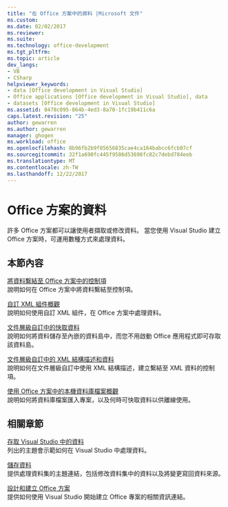 ```yaml
---
title: "在 Office 方案中的資料 |Microsoft 文件"
ms.custom: 
ms.date: 02/02/2017
ms.reviewer: 
ms.suite: 
ms.technology: office-development
ms.tgt_pltfrm: 
ms.topic: article
dev_langs:
- VB
- CSharp
helpviewer_keywords:
- data [Office development in Visual Studio]
- Office applications [Office development in Visual Studio], data
- datasets [Office development in Visual Studio]
ms.assetid: 8478c095-864b-4ed3-8a70-1fc19b411c6a
caps.latest.revision: "25"
author: gewarren
ms.author: gewarren
manager: ghogen
ms.workload: office
ms.openlocfilehash: 8b96fb2b9f05656835cae4ca164babcc6fcb07cf
ms.sourcegitcommit: 32f1a690fc445f9586d53698fc82c7debd784eeb
ms.translationtype: MT
ms.contentlocale: zh-TW
ms.lasthandoff: 12/22/2017
---
```

# <a name="data-in-office-solutions"></a>Office 方案的資料
  許多 Office 方案都可以讓使用者擷取或修改資料。 當您使用 Visual Studio 建立 Office 方案時，可運用數種方式來處理資料。  
  
## <a name="in-this-section"></a>本節內容  
 [將資料繫結至 Office 方案中的控制項](../vsto/binding-data-to-controls-in-office-solutions.md)  
 說明如何在 Office 方案中將資料繫結至控制項。  
  
 [自訂 XML 組件概觀](../vsto/custom-xml-parts-overview.md)  
 說明如何使用自訂 XML 組件，在 Office 方案中處理資料。  
  
 [文件層級自訂中的快取資料](../vsto/cached-data-in-document-level-customizations.md)  
 說明如何將資料儲存至內嵌的資料島中，而您不用啟動 Office 應用程式即可存取該資料島。  
  
 [文件層級自訂中的 XML 結構描述和資料](../vsto/xml-schemas-and-data-in-document-level-customizations.md)  
 說明如何在文件層級自訂中使用 XML 結構描述，建立繫結至 XML 資料的控制項。  
  
 [使用 Office 方案中的本機資料庫檔案概觀](../vsto/using-local-database-files-in-office-solutions-overview.md)  
 說明如何將資料庫檔案匯入專案，以及何時可快取資料以供離線使用。  
  
## <a name="related-sections"></a>相關章節  
 [存取 Visual Studio 中的資料](/visualstudio/data-tools/accessing-data-in-visual-studio)  
 列出的主題會示範如何在 Visual Studio 中處理資料。  
  
 [儲存資料](/visualstudio/data-tools/saving-data)  
 提供處理資料集的主題連結，包括修改資料集中的資料以及將變更寫回資料來源。  
  
 [設計和建立 Office 方案](../vsto/designing-and-creating-office-solutions.md)  
 提供如何使用 Visual Studio 開始建立 Office 專案的相關資訊連結。  
  
  